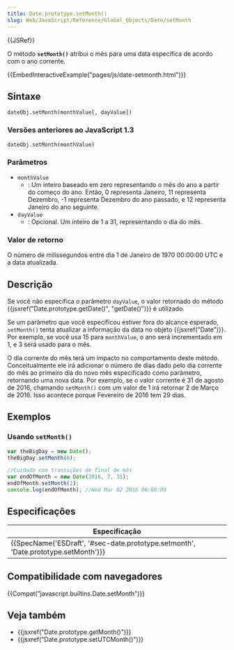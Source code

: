 ```yaml
---
title: Date.prototype.setMonth()
slug: Web/JavaScript/Reference/Global_Objects/Date/setMonth
---
```


{{JSRef}}

O método **`setMonth()`** atribui o mês para uma data específica de acordo com o ano corrente.

{{EmbedInteractiveExample("pages/js/date-setmonth.html")}}

## Sintaxe

```
dateObj.setMonth(monthValue[, dayValue])
```

### Versões anteriores ao JavaScript 1.3

```
dateObj.setMonth(monthValue)
```

### Parâmetros

- `monthValue`
  - : Um inteiro baseado em zero representando o mês do ano a partir do começo do ano. Então, 0 representa Janeiro, 11 representa Dezembro, -1 representa Dezembro do ano passado, e 12 representa Janeiro do ano seguinte.
- `dayValue`
  - : Opcional. Um inteiro de 1 a 31, representando o dia do mês.

### Valor de retorno

O número de milissegundos entre dia 1 de Janeiro de 1970 00:00:00 UTC e a data atualizada.

## Descrição

Se você não especifica o parâmetro `dayValue`, o valor retornado do método {{jsxref("Date.prototype.getDate()", "getDate()")}} é utilizado.

Se um parâmetro que você especificou estiver fora do alcance esperado, `setMonth()` tenta atualizar a informação da data no objeto {{jsxref("Date")}}. Por exemplo, se você usa 15 para `monthValue`, o ano será incrementado em 1, e 3 será usado para o mês.

O dia corrente do mês terá um impacto no comportamento deste método. Conceitualmente ele irá adicionar o número de dias dado pelo dia corrente do mês ao primeiro dia do novo mês especificado como parâmetro, retornando uma nova data. Por exemplo, se o valor corrente é 31 de agosto de 2016, chamando `setMonth()` com um valor de 1 irá retornar 2 de Março de 2016. Isso acontece porque Fevereiro de 2016 tem 29 dias.

## Exemplos

### Usando `setMonth()`

```js
var theBigDay = new Date();
theBigDay.setMonth(6);

//Cuidado com transições de final de mês
var endOfMonth = new Date(2016, 7, 31);
endOfMonth.setMonth(1);
console.log(endOfMonth); //Wed Mar 02 2016 00:00:00
```

## Especificações

| Especificação                                                                      |
| ---------------------------------------------------------------------------------- |
| {{SpecName('ESDraft', '#sec-date.prototype.setmonth', 'Date.prototype.setMonth')}} |

## Compatibilidade com navegadores

{{Compat("javascript.builtins.Date.setMonth")}}

## Veja também

- {{jsxref("Date.prototype.getMonth()")}}
- {{jsxref("Date.prototype.setUTCMonth()")}}
